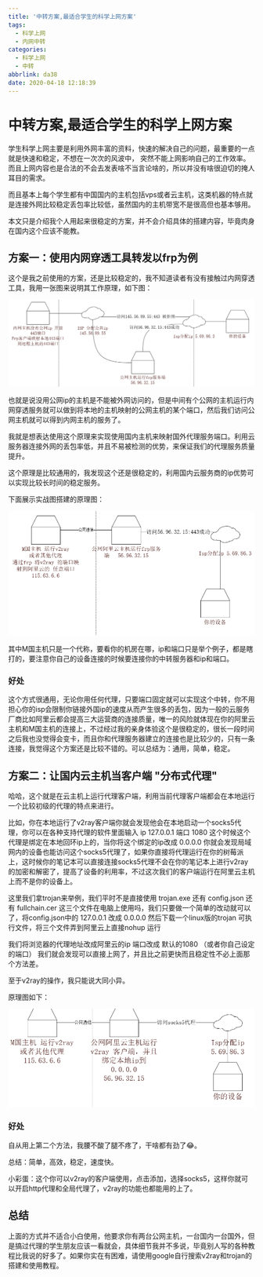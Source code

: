 ```yaml
---
title: '中转方案,最适合学生的科学上网方案'
tags:
  - 科学上网
  - 内网中转
categories:
  - 科学上网
  - 中转
abbrlink: da38
date: 2020-04-18 12:18:39
---
```


# 中转方案,最适合学生的科学上网方案

学生科学上网主要是利用外网丰富的资料，快速的解决自己的问题，最重要的一点就是快速和稳定，不想在一次次的风波中，
突然不能上网影响自己的工作效率。而且上网内容也是合法的不会去发表啥不当言论啥的，所以并没有啥很迫切的掩人耳目的需求。

而且基本上每个学生都有中国国内的主机包括vps或者云主机，这类机器的特点就是连接外网比较稳定丢包率比较低，虽然国内的主机带宽不是很高但也基本够用。

本文只是介绍我个人用起来很稳定的方案，并不会介绍具体的搭建内容，毕竟肉身在国内这个应该不能教。

## 方案一：使用内网穿透工具转发以frp为例

这个是我之前使用的方案，还是比较稳定的，我不知道读者有没有接触过内网穿透工具，我用一张图来说明其工作原理，如下图：

![原理图](./2020-04-18-13-20-57.png)

也就是说没用公网ip的主机是不能被外网访问的，但是中间有个公网的主机运行内网穿透服务就可以做到将本地的主机映射的公网主机的某个端口，然后我们访问公网主机就可以得到内网主机的服务了。

我就是想表达使用这个原理来实现使用国内主机来映射国外代理服务端口。利用云服务器连接外网的丢包率低，并且不易被检测的优势，来保证我们的代理服务质量提升。

这个原理是比较通用的，我发现这个还是很稳定的，利用国内云服务商的ip优势可以实现比较长时间的稳定服务。

下面展示实战图搭建的原理图：

![原理图，frp转发代理](./2020-04-18-13-26-45.png)

其中M国主机只是一个代称，要看你的机房在哪，ip和端口只是举个例子，都是瞎打的，要注意你自己的设备连接的时候要连接你的中转服务器和ip和端口。

### 好处

这个方式很通用，无论你用任何代理，只要端口固定就可以实现这个中转，你不用担心你的isp会限制你链接外国ip的速度从而产生很多的丢包，因为一般的云服务厂商比如阿里云都会提高三大运营商的连接质量，唯一的风险就体现在你的阿里云主机和M国主机的连接上，不过经过我的亲身体验这个是很稳定的，很长一段时间之后我也没觉得会变卡，而且你和代理服务器建立的连接也是比较少的，只有一条连接，我觉得这个方案还是比较不错的。可以总结为：通用，简单，稳定。

## 方案二：让国内云主机当客户端 "分布式代理"

哈哈，这个就是在云主机上运行代理客户端，利用当前代理客户端都会在本地运行一个比较初级的代理的特点来进行。

比如，你在本地运行了v2ray客户端你就会发现他会在本地启动一个socks5代理，你可以在各种支持代理的软件里面输入 ip 127.0.0.1  端口 1080 这个时候这个代理是绑定在本地回环ip上的，当你将这个绑定的ip改成 0.0.0.0 你就会发现局域网内的设备也能访问这个socks5代理了，如果你直接将代理运行在你的树莓派上，这时候你的笔记本可以直接连接socks5代理不会在你的笔记本上进行v2ray的加密和解密了，提高了设备的利用率，不过这次我们的客户端运行在阿里云主机上而不是你的设备上。

这里我们拿trojan来举例，我们平时不是直接使用 trojan.exe 还有 config.json 还有 fullchain.cer 这三个文件在电脑上使用吗，我们只要做一个简单的改动就可以了，将config.json中的 127.0.0.1 改成 0.0.0.0 然后下载一个linux版的trojan 可执行文件，将三个文件弄到阿里云上直接nohup 运行

我们将浏览器的代理地址改成阿里云的ip 端口改成 默认的1080 （或者你自己设定的端口） 我们就会发现可以直接上网了，并且比之前更快而且稳定性不必上面那个方法差。

至于v2ray的操作，我只能说大同小异。



原理图如下：


![分布式代理原理图](./2020-04-18-14-06-47.png)


### 好处

自从用上第二个方法，我腰不酸了腿不疼了，干啥都有劲了😂。

总结：简单，高效，稳定，速度快。

小彩蛋：这个你可以v2ray的客户端使用，点击添加，选择socks5，这样你就可以开启http代理和全局代理了，v2ray的功能也都能用的上了。


## 总结

上面的方式并不适合小白使用，他要求你有两台公网主机，一台国内一台国外，但是搞过代理的学生朋友应该一看就会，具体细节我并不多说，毕竟别人写的各种教程比我说的好多了。如果你实在有困难，请使用google自行搜索v2ray和trojan的搭建和使用教程。